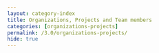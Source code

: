 ```yaml
---
layout: category-index
title: Organizations, Projects and Team members
categories: [organizations-projects]
permalink: /3.0/organizations-projects/
hide: true
---
```

